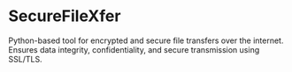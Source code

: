 # SecureFileXfer
Python-based tool for encrypted and secure file transfers over the internet. Ensures data integrity, confidentiality, and secure transmission using SSL/TLS.
